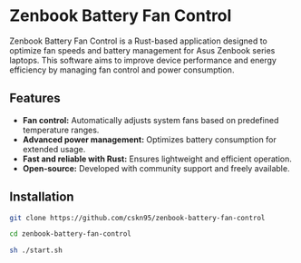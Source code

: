 # Zenbook Battery Fan Control

Zenbook Battery Fan Control is a Rust-based application designed to optimize fan speeds and battery management for Asus Zenbook series laptops. This software aims to improve device performance and energy efficiency by managing fan control and power consumption.

## Features
- **Fan control:** Automatically adjusts system fans based on predefined temperature ranges.
- **Advanced power management:** Optimizes battery consumption for extended usage.
- **Fast and reliable with Rust:** Ensures lightweight and efficient operation.
- **Open-source:** Developed with community support and freely available.

## Installation
```bash
git clone https://github.com/cskn95/zenbook-battery-fan-control
```
```bash
cd zenbook-battery-fan-control
```
```bash
sh ./start.sh
```
